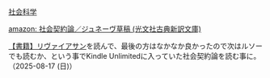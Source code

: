 [社会科学](%E7%A4%BE%E4%BC%9A%E7%A7%91%E5%AD%A6)

[amazon: 社会契約論／ジュネーヴ草稿 (光文社古典新訳文庫)](https://amzn.to/4ly5OO3)

[【書籍】リヴァイアサン](%E3%80%90%E6%9B%B8%E7%B1%8D%E3%80%91%E3%83%AA%E3%83%B4%E3%82%A1%E3%82%A4%E3%82%A2%E3%82%B5%E3%83%B3)を読んで、最後の方はなかなか良かったので次はルソーでも読むか、という事でKindle Unlimitedに入っていた社会契約論を読む事に。（2025-08-17 (日)）